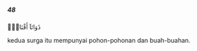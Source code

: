 ##### 48

<span class="ayah">ذَوَاتَآ أَفْنَانٍۢ</span>

<span class="ayah_translation">kedua surga itu mempunyai pohon-pohonan dan buah-buahan.</span>
